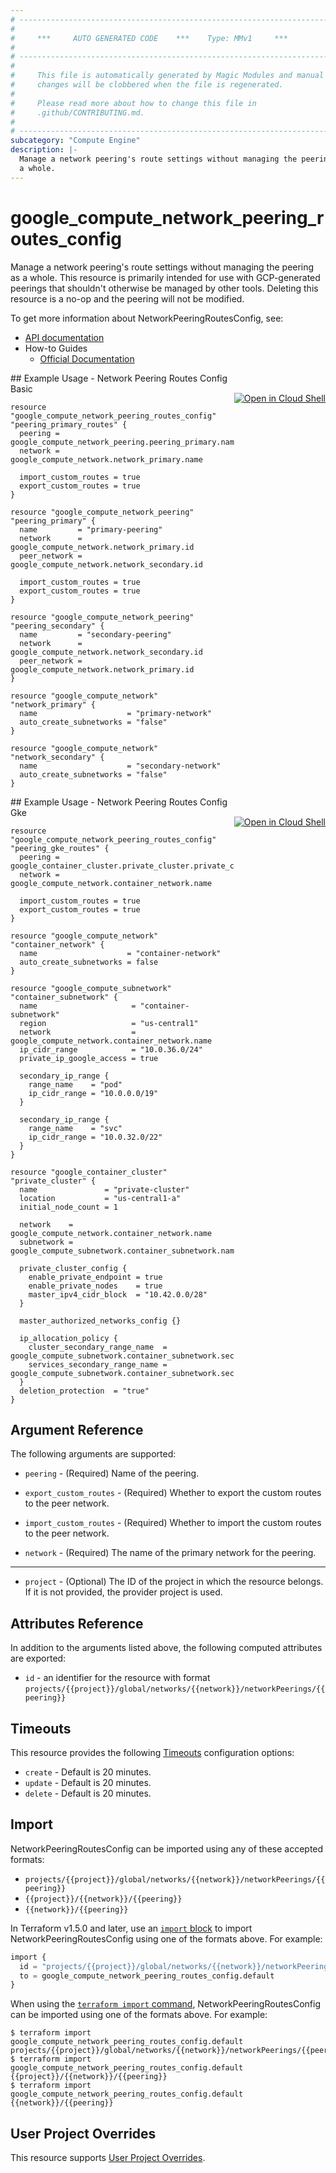 ```yaml
---
# ----------------------------------------------------------------------------
#
#     ***     AUTO GENERATED CODE    ***    Type: MMv1     ***
#
# ----------------------------------------------------------------------------
#
#     This file is automatically generated by Magic Modules and manual
#     changes will be clobbered when the file is regenerated.
#
#     Please read more about how to change this file in
#     .github/CONTRIBUTING.md.
#
# ----------------------------------------------------------------------------
subcategory: "Compute Engine"
description: |-
  Manage a network peering's route settings without managing the peering as
  a whole.
---
```


# google\_compute\_network\_peering\_routes\_config

Manage a network peering's route settings without managing the peering as
a whole. This resource is primarily intended for use with GCP-generated
peerings that shouldn't otherwise be managed by other tools. Deleting this
resource is a no-op and the peering will not be modified.


To get more information about NetworkPeeringRoutesConfig, see:

* [API documentation](https://cloud.google.com/compute/docs/reference/rest/v1/networks/updatePeering)
* How-to Guides
    * [Official Documentation](https://cloud.google.com/vpc/docs/vpc-peering)

<div class = "oics-button" style="float: right; margin: 0 0 -15px">
  <a href="https://console.cloud.google.com/cloudshell/open?cloudshell_git_repo=https%3A%2F%2Fgithub.com%2Fterraform-google-modules%2Fdocs-examples.git&cloudshell_image=gcr.io%2Fcloudshell-images%2Fcloudshell%3Alatest&cloudshell_print=.%2Fmotd&cloudshell_tutorial=.%2Ftutorial.md&cloudshell_working_dir=network_peering_routes_config_basic&open_in_editor=main.tf" target="_blank">
    <img alt="Open in Cloud Shell" src="//gstatic.com/cloudssh/images/open-btn.svg" style="max-height: 44px; margin: 32px auto; max-width: 100%;">
  </a>
</div>
## Example Usage - Network Peering Routes Config Basic


```hcl
resource "google_compute_network_peering_routes_config" "peering_primary_routes" {
  peering = google_compute_network_peering.peering_primary.name
  network = google_compute_network.network_primary.name

  import_custom_routes = true
  export_custom_routes = true
}

resource "google_compute_network_peering" "peering_primary" {
  name         = "primary-peering"
  network      = google_compute_network.network_primary.id
  peer_network = google_compute_network.network_secondary.id

  import_custom_routes = true
  export_custom_routes = true
}

resource "google_compute_network_peering" "peering_secondary" {
  name         = "secondary-peering"
  network      = google_compute_network.network_secondary.id
  peer_network = google_compute_network.network_primary.id
}

resource "google_compute_network" "network_primary" {
  name                    = "primary-network"
  auto_create_subnetworks = "false"
}

resource "google_compute_network" "network_secondary" {
  name                    = "secondary-network"
  auto_create_subnetworks = "false"
}
```
<div class = "oics-button" style="float: right; margin: 0 0 -15px">
  <a href="https://console.cloud.google.com/cloudshell/open?cloudshell_git_repo=https%3A%2F%2Fgithub.com%2Fterraform-google-modules%2Fdocs-examples.git&cloudshell_image=gcr.io%2Fcloudshell-images%2Fcloudshell%3Alatest&cloudshell_print=.%2Fmotd&cloudshell_tutorial=.%2Ftutorial.md&cloudshell_working_dir=network_peering_routes_config_gke&open_in_editor=main.tf" target="_blank">
    <img alt="Open in Cloud Shell" src="//gstatic.com/cloudssh/images/open-btn.svg" style="max-height: 44px; margin: 32px auto; max-width: 100%;">
  </a>
</div>
## Example Usage - Network Peering Routes Config Gke


```hcl
resource "google_compute_network_peering_routes_config" "peering_gke_routes" {
  peering = google_container_cluster.private_cluster.private_cluster_config[0].peering_name
  network = google_compute_network.container_network.name

  import_custom_routes = true
  export_custom_routes = true
}

resource "google_compute_network" "container_network" {
  name                    = "container-network"
  auto_create_subnetworks = false
}

resource "google_compute_subnetwork" "container_subnetwork" {
  name                     = "container-subnetwork"
  region                   = "us-central1"
  network                  = google_compute_network.container_network.name
  ip_cidr_range            = "10.0.36.0/24"
  private_ip_google_access = true

  secondary_ip_range {
    range_name    = "pod"
    ip_cidr_range = "10.0.0.0/19"
  }

  secondary_ip_range {
    range_name    = "svc"
    ip_cidr_range = "10.0.32.0/22"
  }
}

resource "google_container_cluster" "private_cluster" {
  name               = "private-cluster"
  location           = "us-central1-a"
  initial_node_count = 1

  network    = google_compute_network.container_network.name
  subnetwork = google_compute_subnetwork.container_subnetwork.name

  private_cluster_config {
    enable_private_endpoint = true
    enable_private_nodes    = true
    master_ipv4_cidr_block  = "10.42.0.0/28"
  }

  master_authorized_networks_config {}

  ip_allocation_policy {
    cluster_secondary_range_name  = google_compute_subnetwork.container_subnetwork.secondary_ip_range[0].range_name
    services_secondary_range_name = google_compute_subnetwork.container_subnetwork.secondary_ip_range[1].range_name
  }
  deletion_protection  = "true"
}
```

## Argument Reference

The following arguments are supported:


* `peering` -
  (Required)
  Name of the peering.

* `export_custom_routes` -
  (Required)
  Whether to export the custom routes to the peer network.

* `import_custom_routes` -
  (Required)
  Whether to import the custom routes to the peer network.

* `network` -
  (Required)
  The name of the primary network for the peering.


- - -


* `project` - (Optional) The ID of the project in which the resource belongs.
    If it is not provided, the provider project is used.


## Attributes Reference

In addition to the arguments listed above, the following computed attributes are exported:

* `id` - an identifier for the resource with format `projects/{{project}}/global/networks/{{network}}/networkPeerings/{{peering}}`


## Timeouts

This resource provides the following
[Timeouts](https://developer.hashicorp.com/terraform/plugin/sdkv2/resources/retries-and-customizable-timeouts) configuration options:

- `create` - Default is 20 minutes.
- `update` - Default is 20 minutes.
- `delete` - Default is 20 minutes.

## Import


NetworkPeeringRoutesConfig can be imported using any of these accepted formats:

* `projects/{{project}}/global/networks/{{network}}/networkPeerings/{{peering}}`
* `{{project}}/{{network}}/{{peering}}`
* `{{network}}/{{peering}}`


In Terraform v1.5.0 and later, use an [`import` block](https://developer.hashicorp.com/terraform/language/import) to import NetworkPeeringRoutesConfig using one of the formats above. For example:

```tf
import {
  id = "projects/{{project}}/global/networks/{{network}}/networkPeerings/{{peering}}"
  to = google_compute_network_peering_routes_config.default
}
```

When using the [`terraform import` command](https://developer.hashicorp.com/terraform/cli/commands/import), NetworkPeeringRoutesConfig can be imported using one of the formats above. For example:

```
$ terraform import google_compute_network_peering_routes_config.default projects/{{project}}/global/networks/{{network}}/networkPeerings/{{peering}}
$ terraform import google_compute_network_peering_routes_config.default {{project}}/{{network}}/{{peering}}
$ terraform import google_compute_network_peering_routes_config.default {{network}}/{{peering}}
```

## User Project Overrides

This resource supports [User Project Overrides](https://registry.terraform.io/providers/hashicorp/google/latest/docs/guides/provider_reference#user_project_override).
